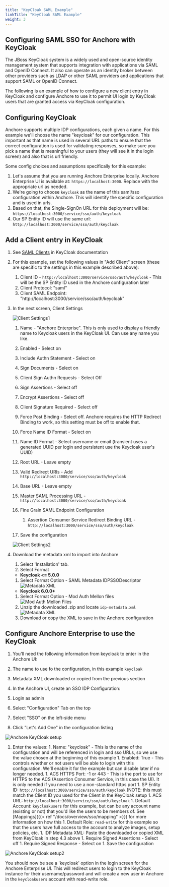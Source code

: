 ```yaml
---
title: "KeyCloak SAML Example"
linkTitle: "KeyCloak SAML Example"
weight: 3
---
```


## Configuring SAML SSO for Anchore with KeyCloak

The JBoss KeyCloak system is a widely used and open-source identity management system that supports integration with applications via SAML and OpenID Connect. It also can operate as an identity broker
between other providers such as LDAP or other SAML providers and applications that support SAML or OpenID Connect.

The following is an example of how to configure a new client entry in KeyCloak and configure Anchore to use it to permit UI login by KeyCloak users that are granted access via KeyCloak configuration.


## Configuring KeyCloak

Anchore supports multiple IDP configurations, each given a name. For this example we'll choose the name "keycloak" for our configuration.
This important as that name is used in several URL paths to ensure that the correct configuration is used for validating responses,
so make sure you pick a name that is meaningful to your users (they will see it in the login screen) and also that is url friendly.

Some config choices and assumptions specifically for this example:
1. Let's assume that you are running Anchore Enterprise locally. Anchore Enterprise UI is available at: `https://localhost:3000`. Replace with the appropriate url as needed.
1. We're going to choose `keycloak` as the name of this saml/sso configuration within Anchore. This will identify the specific configuration and is used in urls.
1. Based on that, the Single-SignOn URL for this deployment will be: `https://localhost:3000/service/sso/auth/keycloak`
1. Our SP Entity ID will use the same url: `http://localhost:3000/service/sso/auth/keycloak`

## Add a Client entry in KeyCloak

1. See [SAML Clients](https://www.keycloak.org/docs/latest/server_admin/index.html#saml-clients) in KeyCloak documentation

1. For this example, set the following values in "Add Client" screen (these are specific to the settings in this example described above):
    1. Client ID - `http://localhost:3000/service/sso/auth/keycloak` - This will be the SP Entity ID used in the Anchore configuration later
    1. Client Protocol: "saml"
    1. Client SAML Endpoint: "http://localhost:3000/service/sso/auth/keycloak"

1. In the next screen, Client Settings

    ![Client Settings1](keycloak_sso_client_settings1.png)  

    1. Name - "Anchore Enterprise". This is only used to display a friendly name to Keycloak users in the KeyCloak UI. Can use any name you like.
    1. Enabled - Select on
    1. Include Authn Statement - Select on
    1. Sign Documents - Select on
    1. Client Sign Authn Requests - Select Off
    1. Sign Assertions - Select off
    1. Encrypt Assertions - Select off
    1. Client Signature Required - Select off
    1. Force Post Binding - Select off. Anchore requires the HTTP Redirect Binding to work, so this setting must be off to enable that.
    1. Force Name ID Format - Select on
    1. Name ID Format - Select username or email (transient uses a generated UUID per login and persistent use the Keycloak user's UUID)
    1. Root URL - Leave empty
    1. Valid Redirect URIs - Add `http://localhost:3000/service/sso/auth/keycloak`
    1. Base URL - Leave empty
    1. Master SAML Processing URL - `http://localhost:3000/service/sso/auth/keycloak`    
    1. Fine Grain SAML Endpoint Configuration
        1. Assertion Consumer Service Redirect Binding URL - `http://localhost:3000/service/sso/auth/keycloak`    

    1. Save the configuration

    ![Client Settings2](keycloak_sso_client_settings2.png)

1. Download the metadata xml to import into Anchore

    1. Select 'Installation' tab.
    1. Select Format

      * **Keycloak <= 5.0.0**

      1. Select Format Option - SAML Metadata IDPSSODescriptor
        ![Metadata XML](keycloak_sso_metadata_xml.png)

      * **Keycloak 6.0.0+**

      1. Select Format Option - Mod Auth Mellon files
        ![Mod Auth Mellon Files](keycloak_sso_metadata_auth_mellon_files.png)
      2. Unzip the downloaded .zip and locate `idp-metadata.xml`
        ![Metadata XML](keycloak_sso_metadata_auth_mellon_files_download.png)
    1. Download or copy the XML to save in the Anchore configuration

## Configure Anchore Enterprise to use the KeyCloak

1. You'll need the following information from keycloak to enter in the Anchore UI:
  1. The name to use fo the configuration, in this example `keycloak`
  1. Metadata XML downloaded or copied from the previous section

1. In the Anchore UI, create an SSO IDP Configuration:
  1. Login as admin
  1. Select "Configuration" Tab on the top
  1. Select "SSO" on the left-side menu
  1. Click "Let's Add One" in the configuration listing

  ![Anchore KeyCloak setup](keycloak_sso_anchoreui_config1.png)

  1. Enter the values:
    1. Name: "keycloak" - This is the name of the configuration and will be referenced in login and sso URLs, so we use the value chosen at the beginning of this example
    1. Enabled: True - This controls whether or not users will be able to login with this configuration. We'll enable it for the example but can disable later if no longer needed.
    1. ACS HTTPS Port: -1 or 443 - This is the port to use for HTTPS to the ACS (Assertion Consumer Service, in this case the UI). It is only needed if you need to use a non-standard https port
    1. SP Entity ID: `http://localhost:3000/service/sso/auth/keycloak` (NOTE: this must match the Client ID you used for the Client in the KeyCloak setup
    1. ACS URL: `http://localhost:3000/service/sso/auth/keycloak`
    1. Default Account: `keycloakusers` for this example, but can be any account name (existing or not) that you'd like the users to be members of. See [Mappings]({{< ref "/docs/overview/sso/mapping" >}}) for more information on how this
    1. Default Role: `read-write` for this example so that the users have full access to the account to analyze images, setup policies, etc.
    1. IDP Metadata XML: Paste the downloaded or copied XML from KeyCloak in step 4.3 above
    1. Require Signed Assertions - Select off
    1. Require Signed Response - Select on
    1. Save the configuration

![Anchore KeyCloak setup2](keycloak_sso_anchoreui_config2.png)


You should now be see a 'keycloak' option in the login screen for the Anchore Enterprise UI. This will redirect users to login to the KeyCloak instance for their username/password and will create a new user in Anchore in the `keycloakusers` account with read-write role.   
